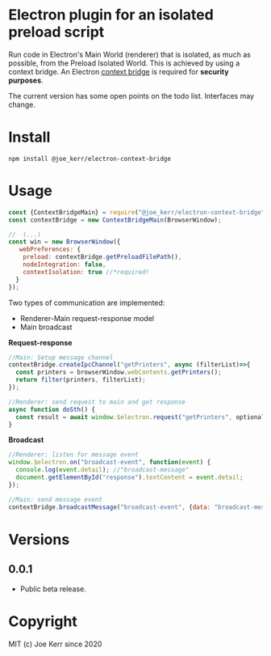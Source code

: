 # Electron plugin for an isolated preload script

Run code in Electron's Main World (renderer) that is isolated, as much as possible, from the Preload Isolated World. This is achieved by using a context bridge. An Electron [context bridge](https://www.electronjs.org/docs/api/context-bridge) is required for **security purposes**.

The current version has some open points on the todo list. Interfaces may change.


# Install

```
npm install @joe_kerr/electron-context-bridge
```


# Usage

```javascript
const {ContextBridgeMain} = require("@joe_kerr/electron-context-bridge");
const contextBridge = new ContextBridgeMain(BrowserWindow);
```

```javascript
//  (...)
const win = new BrowserWindow({
   webPreferences: {
    preload: contextBridge.getPreloadFilePath(),
    nodeIntegration: false,			
    contextIsolation: true //*required!
  }
});
```

Two types of communication are implemented:

- Renderer-Main request-response model
- Main broadcast


**Request-response**

```javascript
//Main: Setup message channel
contextBridge.createIpcChannel("getPrinters", async (filterList)=>{
  const printers = browserWindow.webContents.getPrinters();	
  return filter(printers, filterList);
});	
```

```javascript
//Renderer: send request to main and get response
async function doSth() {
  const result = await window.$electron.request("getPrinters", optionalEgAFilterList);
}
```


**Broadcast**

```javascript
//Renderer: listen for message event
window.$electron.on("broadcast-event", function(event) {
  console.log(event.detail); //"broadcast-message"
  document.getElementById("response").textContent = event.detail;
});
```

```javascript
//Main: send message event
contextBridge.broadcastMessage("broadcast-event", {data: "broadcast-message"});
```


# Versions

## 0.0.1
- Public beta release.


# Copyright

MIT (c) Joe Kerr since 2020